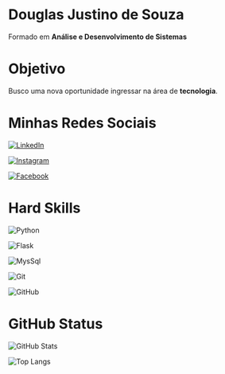 # Douglas Justino de Souza




Formado em **Análise e Desenvolvimento de Sistemas**

# Objetivo

Busco uma nova oportunidade ingressar na área de **tecnologia**.

# Minhas Redes Sociais

[![LinkedIn](https://img.shields.io/badge/LinkedIn-000?style=for-the-badge&logo=linkedin&logoColor=0E76A8)](https://www.linkedin.com/in/douglasjdesouza/)

[![Instagram](https://img.shields.io/badge/Instagram-000?style=for-the-badge&logo=instagram)](https://www.instagram.com/douglas.souza_86/)

[![Facebook](https://img.shields.io/badge/Facebook-000?style=for-the-badge&logo=facebook)](https://www.facebook.com/douglas.justinodesouza)



# Hard Skills

![Python](https://img.shields.io/badge/Python-000?style=for-the-badge&logo=python)

![Flask](https://img.shields.io/badge/Flask-000?style=for-the-badge&logo=Flask)

![MysSql](https://img.shields.io/badge/MySql-000?style=for-the-badge&logo=MySql)

![Git](https://img.shields.io/badge/Git-000?style=for-the-badge&logo=Git)

![GitHub](https://img.shields.io/badge/GitHub-000?style=for-the-badge&logo=GitHub)

# GitHub Status

![GitHub Stats](https://github-readme-stats.vercel.app/api?username=Douglassouza86&theme=transparent&bg_color=000&border_color=30A3DC&show_icons=true&icon_color=30A3DC&title_color=E94D5F&text_color=FFF)


![Top Langs](https://github-readme-stats-git-masterrstaa-rickstaa.vercel.app/api/top-langs/?username=Douglassouza86&layout=compact&bg_color=000&border_color=30A3DC&title_color=E94D5F&text_color=FFF)
